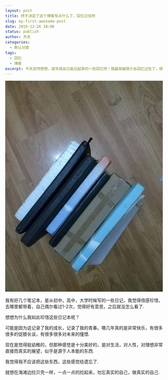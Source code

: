 ```yaml
---
layout: post
title: 终于决定了这个博客写点什么了，回忆过往吧
slug: my-first-awesome-post
date: 2019-12-26 18:06
status: publish
author: 杰夫
categories: 
  - 默认分类
tags: 
  - 回忆
  - 博客
excerpt: 今天突然想想，就写成自己能记起来的一些回忆吧！我越来越很少去回忆过往了，想想过往还是有很多值得记录的事情的呢！
---
```


![小时候的日记本](./images/rijiben.jpeg)

我有好几个笔记本，是从初中，高中，大学时候写的一些日记，我觉得倍感珍惜，去哪里都带着，自己偶尔看过1-2次，觉得好有意思，之后就没怎么看了.

想想为什么我如此珍惜这些日记本呢？

可能是因为这记录了我的成长，记录了我的青春。哪几年真的是非常快乐，有很多很多的促膝长谈，有很多很多对未来的憧憬.

现在是觉得挺幼稚的，但那种感觉是十分美好的，是对生活，对人性，对理想非常直接而真实的展望，似乎是源于人本能的东西.

我觉得我不应该把这些东西，这些感觉给遗忘了.

就想在海滩边捡贝壳一样，一点一点的捡起来，勿忘真实的自己，做真实的自己.


